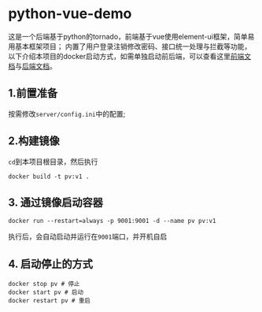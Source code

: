 # python-vue-demo
这是一个后端基于python的tornado，前端基于vue使用element-ui框架，简单易用基本框架项目；
内置了用户登录注销修改密码、接口统一处理与拦截等功能，以下介绍本项目的docker启动方式，如需单独启动前后端，可以查看这里[前端文档](./front/README.md)与[后端文档](./server/README.md)。

## 1.前置准备

按需修改`server/config.ini`中的配置;

## 2.构建镜像

`cd`到本项目根目录，然后执行

```shell
docker build -t pv:v1 .
```

## 3. 通过镜像启动容器

```shell
docker run --restart=always -p 9001:9001 -d --name pv pv:v1
```

执行后，会自动启动并运行在`9001`端口，并开机自启

## 4. 启动停止的方式

```shell
docker stop pv # 停止
docker start pv # 启动
docker restart pv # 重启
```